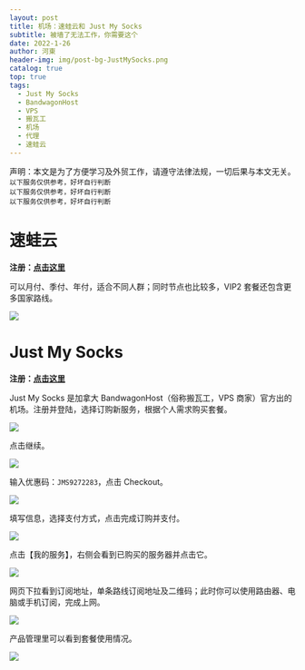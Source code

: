 ```yaml
---
layout: post
title: 机场：速蛙云和 Just My Socks
subtitle: 被墙了无法工作，你需要这个
date: 2022-1-26
author: 河東
header-img: img/post-bg-JustMySocks.png
catalog: true
top: true
tags:
  - Just My Socks
  - BandwagonHost
  - VPS
  - 搬瓦工
  - 机场
  - 代理
  - 速蛙云
---
```


声明：本文是为了方便学习及外贸工作，请遵守法律法规，一切后果与本文无关。\
`以下服务仅供参考，好坏自行判断`\
`以下服务仅供参考，好坏自行判断`\
`以下服务仅供参考，好坏自行判断`

# 速蛙云

**注册：[点击这里](https://i.3e1w.top/Ecfr)**

可以月付、季付、年付，适合不同人群；同时节点也比较多，VIP2 套餐还包含更多国家路线。

![](https://i.imgur.com/x6mBdCq.png)

# Just My Socks

**注册：[点击这里](https://justmysocks.net/members/aff.php?aff=12029)**

Just My Socks 是加拿大 BandwagonHost（俗称搬瓦工，VPS 商家）官方出的机场。注册并登陆，选择订购新服务，根据个人需求购买套餐。

![](https://i.imgur.com/G0gKyok.png)

点击继续。

![](https://i.imgur.com/b8CjZzd.png)

输入优惠码：`JMS9272283`，点击 Checkout。

![](https://i.imgur.com/rUT5nEY.png)

填写信息，选择支付方式，点击完成订购并支付。

![](https://i.imgur.com/r81XVOD.png)

点击【我的服务】，右侧会看到已购买的服务器并点击它。

![](https://i.imgur.com/k9h53wz.png)

网页下拉看到订阅地址，单条路线订阅地址及二维码；此时你可以使用路由器、电脑或手机订阅，完成上网。

![](https://i.imgur.com/ZDCJnFg.png)

产品管理里可以看到套餐使用情况。

![](https://i.imgur.com/feBInBi.png)
